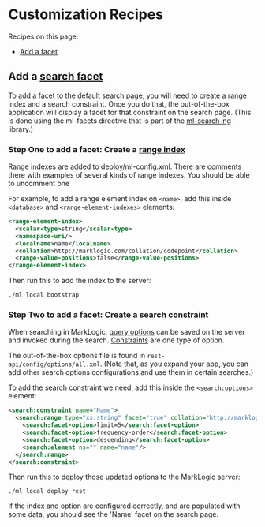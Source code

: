 # Customization Recipes

Recipes on this page:

- [Add a facet](#add-a-search-facet)

## Add a [search facet](http://docs.marklogic.com/guide/search-dev/search-api#id_77403)

To add a facet to the default search page, you will need to create a range
index and a search constraint. Once you do that, the out-of-the-box application
will display a facet for that constraint on the search page. (This is done
using the ml-facets directive that is part of the
[ml-search-ng](https://github.com/joemfb/ml-search-ng) library.)

### Step One to add a facet: Create a [range index](http://docs.marklogic.com/guide/admin/range_index)

Range indexes are added to deploy/ml-config.xml. There are comments there with
examples of several kinds of range indexes. You should be able to uncomment one

For example, to add a range element index on `<name>`, add this inside `<database>` and `<range-element-indexes>` elements:

```xml
<range-element-index>
  <scalar-type>string</scalar-type>
  <namespace-uri/>
  <localname>name</localname>
  <collation>http://marklogic.com/collation/codepoint</collation>
  <range-value-positions>false</range-value-positions>
</range-element-index>
```

Then run this to add the index to the server:

    ./ml local bootstrap

### Step Two to add a facet: Create a search constraint

When searching in MarkLogic, [query
options](https://docs.marklogic.com/guide/search-dev/query-options) can be
saved on the server and invoked during the search.
[Constraints](https://docs.marklogic.com/guide/search-dev/query-options#id_95820)
are one type of option.

The out-of-the-box options file is found in `rest-api/config/options/all.xml`.
(Note that, as you expand your app, you can add other search options
configurations and use them in certain searches.)

To add the search constraint we need, add this inside the `<search:options>`
element:

```xml
<search:constraint name="Name">
  <search:range type="xs:string" facet="true" collation="http://marklogic.com/collation/codepoint">
    <search:facet-option>limit=5</search:facet-option>
    <search:facet-option>frequency-order</search:facet-option>
    <search:facet-option>descending</search:facet-option>
    <search:element ns="" name="name"/>
  </search:range>
</search:constraint>
```

Then run this to deploy those updated options to the MarkLogic server:

    ./ml local deploy rest

If the index and option are configured correctly, and are populated with some
data, you should see the 'Name' facet on the search page.
